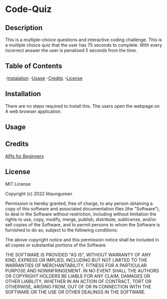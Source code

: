 # Code-Quiz

## Description

This is a multiple-choice questions and interactive coding challenge. This is a multiple choice quiz that the user has 75 seconds to complete. With every incorrect answer the user is penalized 5 seconds from the time. 

## Table of Contents

-[Instalation](#Instalation)
-[Usage](#usage)
-[Credits](#credits)
-[License](#License)

## Installation

There are no steps required to install this. The users open the webpage on A web browser application. 

## Usage



## Credits

[APIs for Beginners](https://www.youtube.com/watch?v=GZvSYJDk-us)

## License

MIT License

Copyright (c) 2022 liliaungurean

Permission is hereby granted, free of charge, to any person obtaining a copy
of this software and associated documentation files (the "Software"), to deal
in the Software without restriction, including without limitation the rights
to use, copy, modify, merge, publish, distribute, sublicense, and/or sell
copies of the Software, and to permit persons to whom the Software is
furnished to do so, subject to the following conditions:

The above copyright notice and this permission notice shall be included in all
copies or substantial portions of the Software.

THE SOFTWARE IS PROVIDED "AS IS", WITHOUT WARRANTY OF ANY KIND, EXPRESS OR
IMPLIED, INCLUDING BUT NOT LIMITED TO THE WARRANTIES OF MERCHANTABILITY,
FITNESS FOR A PARTICULAR PURPOSE AND NONINFRINGEMENT. IN NO EVENT SHALL THE
AUTHORS OR COPYRIGHT HOLDERS BE LIABLE FOR ANY CLAIM, DAMAGES OR OTHER
LIABILITY, WHETHER IN AN ACTION OF CONTRACT, TORT OR OTHERWISE, ARISING FROM,
OUT OF OR IN CONNECTION WITH THE SOFTWARE OR THE USE OR OTHER DEALINGS IN THE
SOFTWARE.
